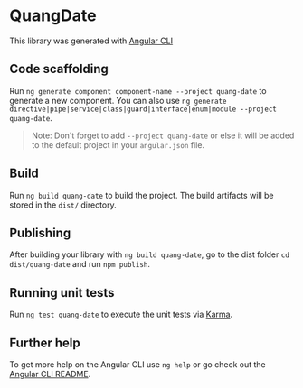 # QuangDate

This library was generated with [Angular CLI](https://github.com/angular/angular-cli) 

## Code scaffolding

Run `ng generate component component-name --project quang-date` to generate a new component. You can also use `ng generate directive|pipe|service|class|guard|interface|enum|module --project quang-date`.
> Note: Don't forget to add `--project quang-date` or else it will be added to the default project in your `angular.json` file. 

## Build

Run `ng build quang-date` to build the project. The build artifacts will be stored in the `dist/` directory.

## Publishing

After building your library with `ng build quang-date`, go to the dist folder `cd dist/quang-date` and run `npm publish`.

## Running unit tests

Run `ng test quang-date` to execute the unit tests via [Karma](https://karma-runner.github.io).

## Further help

To get more help on the Angular CLI use `ng help` or go check out the [Angular CLI README](https://github.com/angular/angular-cli/blob/master/README.md).
